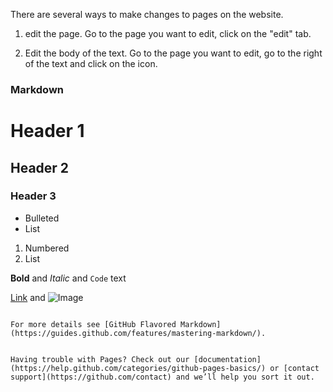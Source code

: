 There are several  ways to make changes to pages on the website.   

1. edit the page.  Go to the page you want to edit, click on the "edit" tab.

2. Edit the body of the text.  Go to the page you want to edit, go to the right of the text and click on the icon.
### Markdown


# Header 1
## Header 2
### Header 3

- Bulleted
- List

1. Numbered
2. List

**Bold** and _Italic_ and `Code` text

[Link](url) and ![Image](src)
```

For more details see [GitHub Flavored Markdown](https://guides.github.com/features/mastering-markdown/).


Having trouble with Pages? Check out our [documentation](https://help.github.com/categories/github-pages-basics/) or [contact support](https://github.com/contact) and we’ll help you sort it out.
